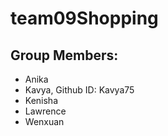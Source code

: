 # team09Shopping





## Group Members: ##
- Anika
- Kavya, Github ID: Kavya75
- Kenisha
- Lawrence
- Wenxuan 
